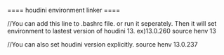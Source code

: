 ==== houdini environment linker ====

//You can add this line to .bashrc file. or run it seperately. Then it will set environment to lastest version of houdini 13. ex)13.0.260
source henv 13

//You can also set houdini version explicitly.
source henv 13.0.237
